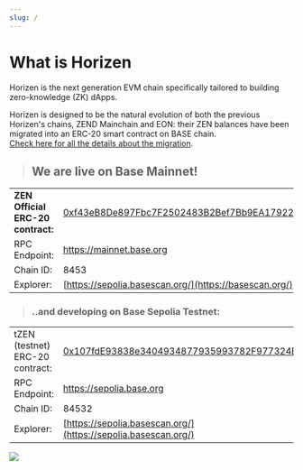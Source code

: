 ```yaml
---
slug: /
---
```

# What is Horizen

Horizen is the next generation EVM chain specifically tailored to building zero-knowledge (ZK) dApps.

Horizen is designed to be the natural evolution of both the previous Horizen's chains, ZEND Mainchain and EON: their ZEN balances have been migrated into an ERC-20 smart contract on BASE chain.<br/>
[Check here for all the details about the migration](../../2-migration/01-overview.md).

> ## We are live on Base Mainnet!
>

|     |  |
| -------- | ------- |
| **ZEN Official ERC-20 contract:**  | [0xf43eB8De897Fbc7F2502483B2Bef7Bb9EA179229](https://basescan.org/address/0xf43eB8De897Fbc7F2502483B2Bef7Bb9EA179229)   |
| RPC Endpoint: | https://mainnet.base.org  |
| Chain ID:     | 8453    |
| Explorer:     | [https://sepolia.basescan.org/](https://basescan.org/)    |

> ### ..and developing on Base Sepolia Testnet:
>

|     |  |
| -------- | ------- |
| tZEN (testnet)  ERC-20 contract:  | [0x107fdE93838e3404934877935993782F977324BB](https://sepolia.basescan.org/address/0x107fde93838e3404934877935993782f977324bb)   |
| RPC Endpoint: | https://sepolia.base.org  |
| Chain ID:     | 84532    |
| Explorer:     | [https://sepolia.basescan.org/](https://sepolia.basescan.org/)    |

<img src="/img/horizenbase.png"/>

